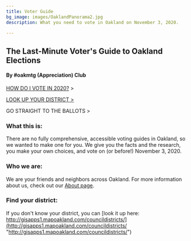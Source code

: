 ```yaml
---
title: Voter Guide
bg_image: images/OaklandPanorama2.jpg
description: What you need to vote in Oakland on November 3, 2020.

---
```

## The Last-Minute Voter's Guide to Oakland Elections

#### By #oakmtg (Appreciation) Club

[HOW DO I VOTE IN 2020?](/how-to-vote) >

[LOOK UP YOUR DISTRICT >](http://gisapps1.mapoakland.com/councildistricts/)

GO STRAIGHT TO THE BALLOTS >

### **What this is:**

There are no fully comprehensive, accessible voting guides in Oakland, so we wanted to make one for you. We give you the facts and the research, you make your own choices, and vote on (or before!) November 3, 2020.

### **Who we are:**

We are your friends and neighbors across Oakland. For more information about us, check out our [About page](/about).

### **Find your district:**

If you don't know your district, you can [look it up here: http://gisapps1.mapoakland.com/councildistricts/](http://gisapps1.mapoakland.com/councildistricts/ "http://gisapps1.mapoakland.com/councildistricts/")
